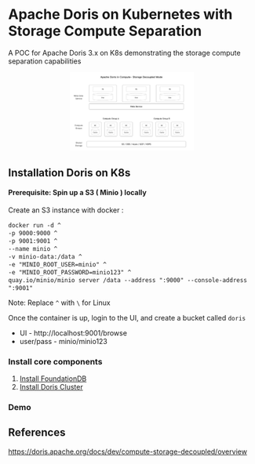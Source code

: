 # Apache Doris on Kubernetes with Storage Compute Separation

A POC for Apache Doris 3.x on K8s demonstrating the storage compute separation capabilities

<p align="center">
  <img src="docs/assets/storage-compute-decouples.png" width="50%" alt="Screenshot 1">
</p>


## Installation Doris on K8s

#### Prerequisite: Spin up a S3 ( Minio ) locally

Create an S3 instance with docker :

```shell
docker run -d ^
-p 9000:9000 ^
-p 9001:9001 ^
--name minio ^
-v minio-data:/data ^
-e "MINIO_ROOT_USER=minio" ^
-e "MINIO_ROOT_PASSWORD=minio123" ^
quay.io/minio/minio server /data --address ":9000" --console-address ":9001"
```

Note: Replace `^` with `\` for Linux

Once the container is up, login to the UI, and create a bucket called `doris`

- UI - http://localhost:9001/browse
- user/pass - minio/minio123

### Install core components

1. [Install FoundationDB](docs/Install_FoundationDB_on_K8s.md)
2. [Install Doris Cluster](docs/Install_Doris_Cluster_on_K8s.md)

### Demo


## References

https://doris.apache.org/docs/dev/compute-storage-decoupled/overview
